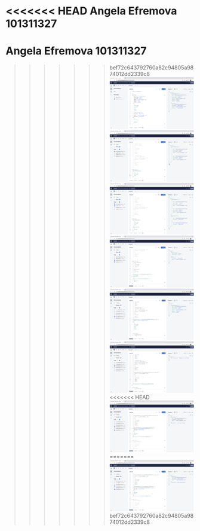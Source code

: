 <<<<<<< HEAD
Angela Efremova 101311327
=======
# Angela Efremova 101311327
>>>>>>> bef72c643792760a82c94805a9874012dd2339c8
![img](img/1.png)
![img](img/2.png)
![img](img/3.png)
![img](img/4.png)
![img](img/5.png)
![img](img/6.png)
<<<<<<< HEAD
![img](img/7.png)
=======
![img](img/7.png)
>>>>>>> bef72c643792760a82c94805a9874012dd2339c8
